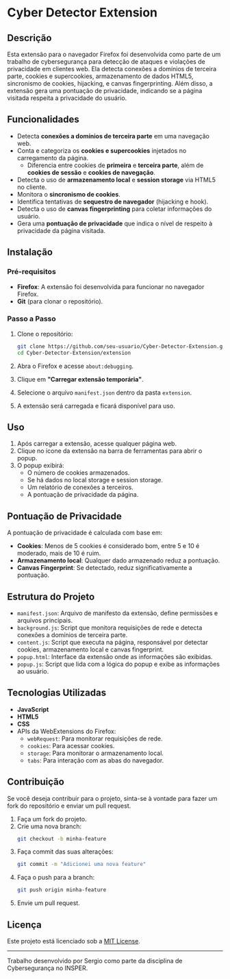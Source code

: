 

# Cyber Detector Extension

## Descrição
Esta extensão para o navegador Firefox foi desenvolvida como parte de um trabalho de cybersegurança para detecção de ataques e violações de privacidade em clientes web. Ela detecta conexões a domínios de terceira parte, cookies e supercookies, armazenamento de dados HTML5, sincronismo de cookies, hijacking, e canvas fingerprinting. Além disso, a extensão gera uma pontuação de privacidade, indicando se a página visitada respeita a privacidade do usuário.

## Funcionalidades
- Detecta **conexões a domínios de terceira parte** em uma navegação web.
- Conta e categoriza os **cookies e supercookies** injetados no carregamento da página.
  - Diferencia entre cookies de **primeira** e **terceira parte**, além de **cookies de sessão** e **cookies de navegação**.
- Detecta o uso de **armazenamento local** e **session storage** via HTML5 no cliente.
- Monitora o **sincronismo de cookies**.
- Identifica tentativas de **sequestro de navegador** (hijacking e hook).
- Detecta o uso de **canvas fingerprinting** para coletar informações do usuário.
- Gera uma **pontuação de privacidade** que indica o nível de respeito à privacidade da página visitada.

## Instalação

### Pré-requisitos
- **Firefox**: A extensão foi desenvolvida para funcionar no navegador Firefox.
- **Git** (para clonar o repositório).

### Passo a Passo
1. Clone o repositório:
    ```bash
    git clone https://github.com/seu-usuario/Cyber-Detector-Extension.git
    cd Cyber-Detector-Extension/extension
    ```

2. Abra o Firefox e acesse `about:debugging`.

3. Clique em **"Carregar extensão temporária"**.

4. Selecione o arquivo `manifest.json` dentro da pasta `extension`.

5. A extensão será carregada e ficará disponível para uso.

## Uso
1. Após carregar a extensão, acesse qualquer página web.
2. Clique no ícone da extensão na barra de ferramentas para abrir o popup.
3. O popup exibirá:
   - O número de cookies armazenados.
   - Se há dados no local storage e session storage.
   - Um relatório de conexões a terceiros.
   - A pontuação de privacidade da página.

## Pontuação de Privacidade
A pontuação de privacidade é calculada com base em:
- **Cookies**: Menos de 5 cookies é considerado bom, entre 5 e 10 é moderado, mais de 10 é ruim.
- **Armazenamento local**: Qualquer dado armazenado reduz a pontuação.
- **Canvas Fingerprint**: Se detectado, reduz significativamente a pontuação.

## Estrutura do Projeto
- `manifest.json`: Arquivo de manifesto da extensão, define permissões e arquivos principais.
- `background.js`: Script que monitora requisições de rede e detecta conexões a domínios de terceira parte.
- `content.js`: Script que executa na página, responsável por detectar cookies, armazenamento local e canvas fingerprint.
- `popup.html`: Interface da extensão onde as informações são exibidas.
- `popup.js`: Script que lida com a lógica do popup e exibe as informações ao usuário.

## Tecnologias Utilizadas
- **JavaScript**
- **HTML5**
- **CSS**
- APIs da WebExtensions do Firefox:
  - `webRequest`: Para monitorar requisições de rede.
  - `cookies`: Para acessar cookies.
  - `storage`: Para monitorar o armazenamento local.
  - `tabs`: Para interação com as abas do navegador.

## Contribuição
Se você deseja contribuir para o projeto, sinta-se à vontade para fazer um fork do repositório e enviar um pull request.

1. Faça um fork do projeto.
2. Crie uma nova branch:
    ```bash
    git checkout -b minha-feature
    ```
3. Faça commit das suas alterações:
    ```bash
    git commit -m "Adicionei uma nova feature"
    ```
4. Faça o push para a branch:
    ```bash
    git push origin minha-feature
    ```
5. Envie um pull request.

## Licença
Este projeto está licenciado sob a [MIT License](https://opensource.org/licenses/MIT).

---

Trabalho desenvolvido por Sergio como parte da disciplina de Cybersegurança no INSPER.
